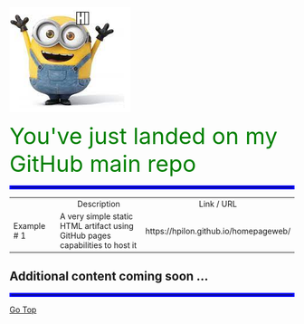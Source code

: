 ![!](img/minion_hi.png)

<span style="font-size: 40px;color:green"> You've just landed on my GitHub main repo</span>

<a name="Top"></a>

<hr style="border:3px solid blue"> </hr>

<style>
  .center-text {
    text-align: center;
  }
</style>

<table>
  <colgroup>
    <col style="width: 150px;">
    <col style="width: 500px;">
    <col style="width: 200px;">
  </colgroup>
    <td></td>
    <td class="center-text">Description</td>
    <td class="center-text">Link / URL</td>
  </tr>
  <tr>
    <td>Example # 1</td>
    <td> A very simple static HTML artifact using GitHub pages capabilities to host it</td>
    <td>https://hpilon.github.io/homepageweb/ </td>
  </tr>
</table>

## Additional content coming soon ...

<hr style="border:3px solid blue"> </hr>

[Go Top](#Top)
